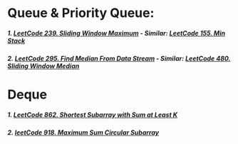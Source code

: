 # Queue & Priority Queue:
##### 1. [LeetCode 239. Sliding Window Maximum](/src/leetcode/p201to250/LeetCode239SlidingWindowMaximum.java) - Similar: [LeetCode 155. Min Stack](/src/leetcode/p151to200/LeetCode155MinStack.kt)
##### 2. [LeetCode 295. Find Median From Data Stream](/src/leetcode/p251to300/LeetCode295FindMedianFromDataStream.java) - Similar: [LeetCode 480. Sliding Window Median](/src/leetcode/p451to500/LeetCode480SlidingWindowMedian.java)
# Deque
##### 1. [LeetCode 862. Shortest Subarray with Sum at Least K](/src/leetcode/p851to900/LeetCode862ShortestSubarrayWithSumAtLeastK.java)
##### 2. [leetCode 918. Maximum Sum Circular Subarray](/src/leetcode/p901to950/LeetCode918MaximumSumCircularSubarray.java)
